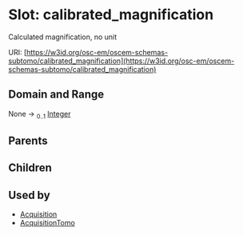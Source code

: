 
# Slot: calibrated_magnification

Calculated magnification, no unit

URI: [https://w3id.org/osc-em/oscem-schemas-subtomo/calibrated_magnification](https://w3id.org/osc-em/oscem-schemas-subtomo/calibrated_magnification)


## Domain and Range

None &#8594;  <sub>0..1</sub> [Integer](types/Integer.md)

## Parents


## Children


## Used by

 * [Acquisition](Acquisition.md)
 * [AcquisitionTomo](AcquisitionTomo.md)
